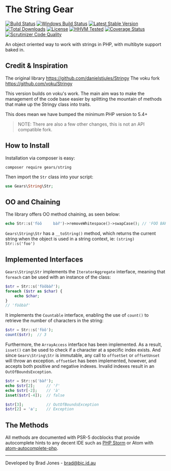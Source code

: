 The String Gear
================================================================================
[![Build Status](https://travis-ci.org/phpgearbox/string.svg?branch=master)](https://travis-ci.org/phpgearbox/string)
[![Windows Build Status](https://ci.appveyor.com/api/projects/status/8jj9wxuyfkaros1w?svg=true)](https://ci.appveyor.com/project/brad-jones/string)
[![Latest Stable Version](https://poser.pugx.org/gears/string/v/stable.svg)](https://packagist.org/packages/gears/string)
[![Total Downloads](https://poser.pugx.org/gears/string/downloads.svg)](https://packagist.org/packages/gears/string)
[![License](https://poser.pugx.org/gears/string/license.svg)](https://packagist.org/packages/gears/string)
[![HHVM Tested](http://hhvm.h4cc.de/badge/gears/string.svg?style=flat)](http://hhvm.h4cc.de/package/gears/string)
[![Coverage Status](https://coveralls.io/repos/github/phpgearbox/string/badge.svg?branch=master)](https://coveralls.io/github/phpgearbox/string?branch=master)
[![Scrutinizer Code Quality](https://scrutinizer-ci.com/g/phpgearbox/string/badges/quality-score.png?b=master)](https://scrutinizer-ci.com/g/phpgearbox/string/?branch=master)

An object oriented way to work with strings in PHP,
with multibyte support baked in.

Credit & Inspiration
--------------------------------------------------------------------------------
The original library https://github.com/danielstjules/Stringy
The voku fork https://github.com/voku/Stringy

This version builds on voku's work. The main aim was to make the management of
the code base easier by splitting the mountain of methods that make up the
Stringy class into traits.

This does mean we have bumped the minimum PHP version to 5.4+

> NOTE: There are also a few other changes, this is not an API compatible fork.

How to Install
--------------------------------------------------------------------------------
Installation via composer is easy:

```
composer require gears/string
```

Then import the ```Str``` class into your script:

```php
use Gears\String\Str;
```

OO and Chaining
--------------------------------------------------------------------------------
The library offers OO method chaining, as seen below:

```php
echo Str::s('fòô     bàř')->removeWhitespace()->swapCase(); // 'FÒÔ BÀŘ'
```

`Gears\String\Str` has a `__toString()` method, which returns the current string
when the object is used in a string context, ie: `(string) Str::s('foo')`

Implemented Interfaces
--------------------------------------------------------------------------------
`Gears\String\Str` implements the `IteratorAggregate` interface, meaning that
`foreach` can be used with an instance of the class:

``` php
$str = Str::s('fòôbàř');
foreach ($str as $char) {
    echo $char;
}
// 'fòôbàř'
```

It implements the `Countable` interface, enabling the use of `count()` to
retrieve the number of characters in the string:

``` php
$str = Str::s('fòô');
count($str);  // 3
```

Furthermore, the `ArrayAccess` interface has been implemented. As a result,
`isset()` can be used to check if a character at a specific index exists. And
since `Gears\String\Str` is immutable, any call to `offsetSet` or `offsetUnset`
will throw an exception. `offsetGet` has been implemented, however, and accepts
both positive and negative indexes. Invalid indexes result in an
`OutOfBoundsException`.

``` php
$str = Str::s('bàř');
echo $str[2];     // 'ř'
echo $str[-2];    // 'à'
isset($str[-4]);  // false

$str[3];          // OutOfBoundsException
$str[2] = 'a';    // Exception
```

The Methods
--------------------------------------------------------------------------------
All methods are documented with PSR-5 docblocks that provide autocomplete hints
to any decent IDE such as [PHP Storm](https://www.jetbrains.com/phpstorm/) or
Atom with [atom-autocomplete-php](https://atom.io/packages/atom-autocomplete-php).

--------------------------------------------------------------------------------
Developed by Brad Jones - brad@bjc.id.au
